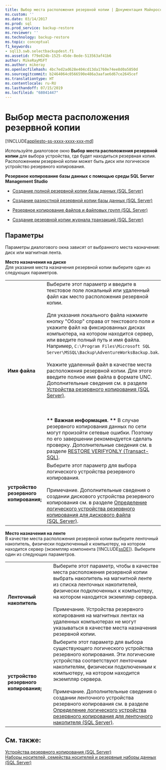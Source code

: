 ```yaml
---
title: Выбор места расположения резервной копии | Документация Майкрософт
ms.custom: ''
ms.date: 03/14/2017
ms.prod: sql
ms.prod_service: backup-restore
ms.reviewer: ''
ms.technology: backup-restore
ms.topic: conceptual
f1_keywords:
- sql13.swb.selectbackupdest.f1
ms.assetid: f79e824b-1525-45de-8ede-513563af41b6
author: MikeRayMSFT
ms.author: mikeray
ms.openlocfilehash: 4bc7ed2ad628e404cd13da1760e74ee8d0a5850d
ms.sourcegitcommit: b2464064c0566590e486a3aafae6d67ce2645cef
ms.translationtype: HT
ms.contentlocale: ru-RU
ms.lasthandoff: 07/15/2019
ms.locfileid: "68041447"
---
```

# <a name="select-backup-destination"></a>Выбор места расположения резервной копии
[!INCLUDE[appliesto-ss-xxxx-xxxx-xxx-md](../../includes/appliesto-ss-xxxx-xxxx-xxx-md.md)]

  Используйте диалоговое окно **Выбор места расположения резервной копии** для выбора устройства, где будет находиться резервная копия. Расположением резервной копии может быть диск или логическое устройство резервного копирования.  
  
 **Резервное копирование базы данных с помощью среды SQL Server Management Studio**  
  
-   [Создание полной резервной копии базы данных (SQL Server)](../../relational-databases/backup-restore/create-a-full-database-backup-sql-server.md)  
  
-   [Создание разностной резервной копии базы данных (SQL Server)](../../relational-databases/backup-restore/create-a-differential-database-backup-sql-server.md)  
  
-   [Резервное копирование файлов и файловых групп (SQL Server)](../../relational-databases/backup-restore/back-up-files-and-filegroups-sql-server.md)  
  
-   [Создание резервной копии журнала транзакций (SQL Server)](../../relational-databases/backup-restore/back-up-a-transaction-log-sql-server.md)  
  
## <a name="options"></a>Параметры  
 Параметры диалогового окна зависят от выбранного места назначения: диск или магнитная лента.  
  
 **Место назначения на диске**  
 Для указания места назначения резервной копии выберите один из следующих параметров.  
  
|||  
|-|-|  
|**Имя файла**|Выберите этот параметр и введите в текстовое поле локальный или удаленный файл как место расположения резервной копии.<br /><br /> Для указания локального файла нажмите кнопку "Обзор" справа от текстового поля и укажите файл на фиксированных дисках компьютера, на котором находится сервер, или введите полный путь и имя файла. Например, `C:\Program Files\Microsoft SQL Server\MSSQL\Backup\AdventureWorksBackup.bak`.<br /><br /> Укажите удаленный файл в качестве места расположения резервной копии. Для этого введите полное имя файла в формате UNC. Дополнительные сведения см. в разделе [Устройства резервного копирования (SQL Server)](../../relational-databases/backup-restore/backup-devices-sql-server.md).<br /><br /> <br /><br /> **\*\* Важная информация. \*\*** В случае резервного копирования данных по сети могут произойти сетевые ошибки. Поэтому по его завершении рекомендуется сделать проверку. Дополнительные сведения см. в разделе [RESTORE VERIFYONLY (Transact-SQL)](../../t-sql/statements/restore-statements-verifyonly-transact-sql.md).|  
|**устройство резервного копирования;**|Выберите этот параметр для выбора логического устройства резервного копирования.<br /><br /> Примечание. Дополнительные сведения о создании дискового устройства резервного копирования см. в разделе [Определение логического устройства резервного копирования для дискового файла (SQL Server)](../../relational-databases/backup-restore/define-a-logical-backup-device-for-a-disk-file-sql-server.md).|  
  
 **Место назначения на ленте**  
 В качестве места расположения резервной копии выберите ленточный накопитель, физически подключенный к компьютеру, на котором находится сервер (экземпляр компонента [!INCLUDE[ssDE](../../includes/ssde-md.md)]). Выберите один из следующих параметров.  
  
|||  
|-|-|  
|**Ленточный накопитель**|Выберите этот параметр, чтобы в качестве места расположения резервной копии выбрать накопитель на магнитной ленте из списка ленточных накопителей, физически подключенных к компьютеру, на котором находится экземпляр сервера.<br /><br /> Примечание. Устройства резервного копирования на магнитных лентах на удаленных компьютерах не могут указываться в качестве места назначения резервной копии.|  
|**устройство резервного копирования;**|Выберите этот параметр для выбора существующего логического устройства резервного копирования. Эти логические устройства соответствуют ленточным накопителям, физически подключенным к компьютеру, на котором находится экземпляр сервера.<br /><br /> Примечание. Дополнительные сведения о создании ленточного устройства резервного копирования см. в разделе [Определение логического устройства резервного копирования для ленточного накопителя (SQL Server)](../../relational-databases/backup-restore/define-a-logical-backup-device-for-a-tape-drive-sql-server.md).|  
  
## <a name="see-also"></a>См. также:  
 [Устройства резервного копирования (SQL Server)](../../relational-databases/backup-restore/backup-devices-sql-server.md)   
 [Наборы носителей, семейства носителей и резервные наборы данных (SQL Server)](../../relational-databases/backup-restore/media-sets-media-families-and-backup-sets-sql-server.md)  
  
  
